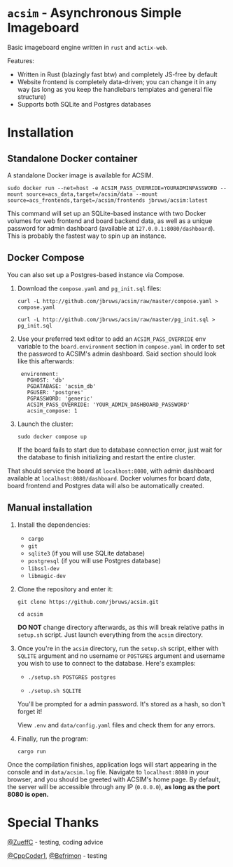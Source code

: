 # `acsim` - Asynchronous Simple Imageboard

Basic imageboard engine written in `rust` and `actix-web`.

Features:

- Written in Rust (blazingly fast btw) and completely JS-free by default
- Website frontend is completely data-driven; you can change it in any way (as long as you keep the handlebars templates and general file structure)
- Supports both SQLite and Postgres databases  

# Installation

## Standalone Docker container

A standalone Docker image is available for ACSIM.

`sudo docker run --net=host -e ACSIM_PASS_OVERRIDE=YOURADMINPASSWORD --mount source=acs_data,target=/acsim/data --mount source=acs_frontends,target=/acsim/frontends jbruws/acsim:latest`

This command will set up an SQLite-based instance with two Docker volumes for web frontend and board backend data, as well as a unique password for admin dashboard (available at `127.0.0.1:8080/dashboard`). This is probably the fastest way to spin up an instance.

## Docker Compose

You can also set up a Postgres-based instance via Compose.

1. Download the `compose.yaml` and `pg_init.sql` files:

   `curl -L http://github.com/jbruws/acsim/raw/master/compose.yaml > compose.yaml`

   `curl -L http://github.com/jbruws/acsim/raw/master/pg_init.sql > pg_init.sql`
   
2. Use your preferred text editor to add an `ACSIM_PASS_OVERRIDE` env variable to the `board.environment` section in `compose.yaml` in order to set the password to ACSIM's admin dashboard. Said section should look like this afterwards:

   ```
    environment:
      PGHOST: 'db'
      PGDATABASE: 'acsim_db'
      PGUSER: 'postgres'
      PGPASSWORD: 'generic'
      ACSIM_PASS_OVERRIDE: 'YOUR_ADMIN_DASHBOARD_PASSWORD'
      acsim_compose: 1
   ```

3. Launch the cluster:
   
   `sudo docker compose up`

   If the board fails to start due to database connection error, just wait for the database to finish initializing and restart the entire cluster.

That should service the board at `localhost:8080`, with admin dashboard available at `localhost:8080/dashboard`. Docker volumes for board data, board frontend and Postgres data will also be automatically created.

## Manual installation

1. Install the dependencies:

    - `cargo`
    - `git`
    - `sqlite3` (if you will use SQLite database)
    - `postgresql` (if you will use Postgres database)
    - `libssl-dev`
    - `libmagic-dev`

2. Clone the repository and enter it:
    
   `git clone https://github.com/jbruws/acsim.git`
    
   `cd acsim`

   **DO NOT** change directory afterwards, as this will break relative paths in `setup.sh` script. Just launch everything from the `acsim` directory.
    
4. Once you're in the `acsim` directory, run the `setup.sh` script, either with `SQLITE` argument and no username or `POSTGRES` argument and username you wish to use to connect to the database. Here's examples:

    - `./setup.sh POSTGRES postgres`
    
    - `./setup.sh SQLITE`

    You'll be prompted for a admin password. It's stored as a hash, so don't forget it! 

    View `.env` and `data/config.yaml` files and check them for any errors.
    
5. Finally, run the program:
    
    `cargo run`
    
Once the compilation finishes, application logs will start appearing in the console and in `data/acsim.log` file. Navigate to `localhost:8080` in your browser, and you should be greeted with ACSIM's home page. By default, the server will be accessible through any IP (`0.0.0.0`), **as long as the port 8080 is open.**

# Special Thanks

[@ZueffC](https://github.com/ZueffC) - testing, coding advice

[@CppCoder1](https://github.com/CppCoder1), [@Befrimon](https://github.com/Befrimon) - testing
